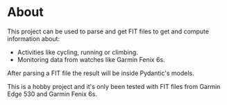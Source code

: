 # About
This project can be used to parse and get FIT files to get and compute information about:
- Activities like cycling, running or climbing.
- Monitoring data from watches like Garmin Fenix 6s.

After parsing a FIT file the result will be inside Pydantic's models.

This is a hobby project and it's only been tested with FIT files from Garmin Edge 530 and Garmin Fenix 6s.
